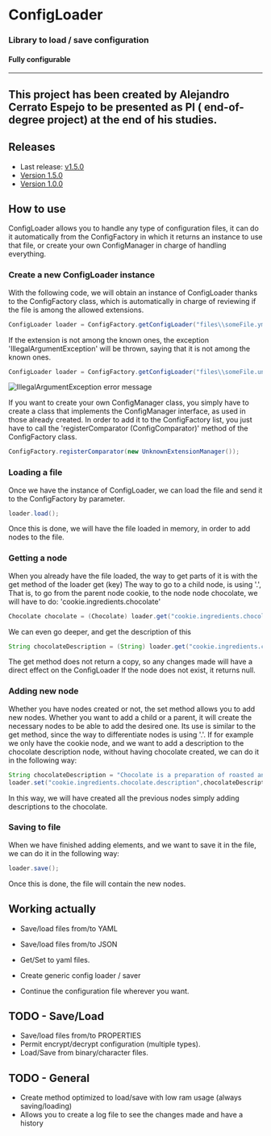 # ConfigLoader
### Library to load / save configuration ###
#### Fully configurable ####
----
This project has been created by Alejandro Cerrato Espejo to be presented as PI ( end-of-degree project)  at the end of his studies.
----
## Releases

 - Last release: [v1.5.0](https://github.com/Katakurinna/ConfigLoader/releases/tag/v1.5.0)
 - [Version 1.5.0](https://github.com/Katakurinna/ConfigLoader/releases/tag/v1.5.0)
 - [Version 1.0.0](https://github.com/Katakurinna/ConfigLoader/releases/tag/1.0.0)
  
## How to use
ConfigLoader allows you to handle any type of configuration files, it can do it automatically from the ConfigFactory
in which it returns an instance to use that file, or create your own ConfigManager in charge of handling everything.
### Create a new ConfigLoader instance
With the following code, we will obtain an instance of ConfigLoader thanks to the ConfigFactory class, which is automatically in charge of reviewing if the file is among the allowed extensions.
```java
ConfigLoader loader = ConfigFactory.getConfigLoader("files\\someFile.yml");
```

If the extension is not among the known ones, the exception 'IllegalArgumentException' will be thrown, saying that it is not among the known ones.
```java
ConfigLoader loader = ConfigFactory.getConfigLoader("files\\someFile.unknownExtension");
```
![IllegalArgumentException error message](https://i.imgur.com/hJLEQzc.png)

If you want to create your own ConfigManager class, you simply have to create a class that implements the ConfigManager interface, as used in those already created.
In order to add it to the ConfigFactory list, you just have to call the 'registerComparator (ConfigComparator)' method of the ConfigFactory class.
```java
ConfigFactory.registerComparator(new UnknownExtensionManager());
```
### Loading a file
Once we have the instance of ConfigLoader, we can load the file and send it to the ConfigFactory by parameter.
```java
loader.load();
```
Once this is done, we will have the file loaded in memory, in order to add nodes to the file.

### Getting a node
When you already have the file loaded, the way to get parts of it is with the get method of the loader get (key)
The way to go to a child node, is using '.', That is, to go from the parent node cookie, to the node node chocolate, we will have to do: 'cookie.ingredients.chocolate'
```java
Chocolate chocolate = (Chocolate) loader.get("cookie.ingredients.chocolate");
```
We can even go deeper, and get the description of this
```java
String chocolateDescription = (String) loader.get("cookie.ingredients.chocolate.description");
```

The get method does not return a copy, so any changes made will have a direct effect on the ConfigLoader
If the node does not exist, it returns null.

### Adding new node
Whether you have nodes created or not, the set method allows you to add new nodes.
Whether you want to add a child or a parent, it will create the necessary nodes to be able to add the desired one.
Its use is similar to the get method, since the way to differentiate nodes is using '.'.
If for example we only have the cookie node, and we want to add a description to the chocolate description node, without having chocolate created, we can do it in the following way:
```java
String chocolateDescription = "Chocolate is a preparation of roasted and ground cacao seeds that is made in the form of a liquid, paste, or in a block, which may also be used as a flavoring ingredient in other foods.";
loader.set("cookie.ingredients.chocolate.description",chocolateDescription);
```
In this way, we will have created all the previous nodes simply adding descriptions to the chocolate.

### Saving to file
When we have finished adding elements, and we want to save it in the file, we can do it in the following way:
```java
loader.save();
```
Once this is done, the file will contain the new nodes.
## Working actually
 - Save/load files from/to YAML
 - Save/load files from/to JSON
 - Get/Set to yaml files.
 
 - Create generic config loader / saver
 - Continue the configuration file wherever you want.

## TODO - Save/Load
 - Save/load files from/to PROPERTIES
 - Permit encrypt/decrypt configuration (multiple types).
 - Load/Save from binary/character files.

## TODO - General
 - Create method optimized to load/save with low ram usage (always saving/loading)
 - Allows you to create a log file to see the changes made and have a history
